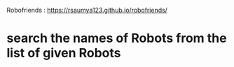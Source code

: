 Robofriends : https://rsaumya123.github.io/robofriends/

# search the names of Robots from the list of given Robots
